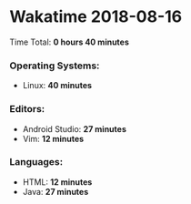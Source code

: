 # Wakatime 2018-08-16

Time Total: **0 hours 40 minutes**

### Operating Systems:
- Linux: **40 minutes** 

### Editors:
- Android Studio: **27 minutes** 
- Vim: **12 minutes** 

### Languages:
- HTML: **12 minutes** 
- Java: **27 minutes** 

